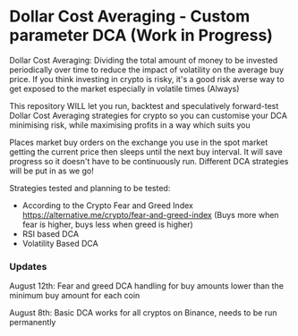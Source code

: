 # Dollar Cost Averaging - Custom parameter DCA (Work in Progress)

Dollar Cost Averaging: Dividing the total amount of money to be invested periodically over time to reduce the impact of volatility on the average buy price. If you think investing in crypto is risky, it's a good risk averse way to get exposed to the market especially in volatile times (Always)

This repository WILL let you run, backtest and speculatively forward-test Dollar Cost Averaging strategies for crypto so you can customise your DCA minimising risk, while maximising profits in a way which suits you

Places market buy orders on the exchange you use in the spot market getting the current price then sleeps until the next buy interval. It will save progress so it doesn't have to be continuously run. Different DCA strategies will be put in as we go!

Strategies tested and planning to be tested:
- According to the Crypto Fear and Greed Index https://alternative.me/crypto/fear-and-greed-index (Buys more when fear is higher, buys less when greed is higher)
- RSI based DCA
- Volatility Based DCA

### Updates
August 12th:
Fear and greed DCA handling for buy amounts lower than the minimum buy amount for each coin

August 8th:
Basic DCA works for all cryptos on Binance, needs to be run permanently 


